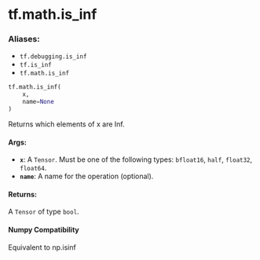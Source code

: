 <div itemscope itemtype="http://developers.google.com/ReferenceObject">
<meta itemprop="name" content="tf.math.is_inf" />
<meta itemprop="path" content="Stable" />
</div>

# tf.math.is_inf

### Aliases:

* `tf.debugging.is_inf`
* `tf.is_inf`
* `tf.math.is_inf`

``` python
tf.math.is_inf(
    x,
    name=None
)
```

Returns which elements of x are Inf.



#### Args:

* <b>`x`</b>: A `Tensor`. Must be one of the following types: `bfloat16`, `half`, `float32`, `float64`.
* <b>`name`</b>: A name for the operation (optional).


#### Returns:

A `Tensor` of type `bool`.

#### Numpy Compatibility
Equivalent to np.isinf

